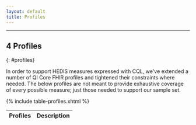```yaml
---
layout: default
title: Profiles
---
```


---

## 4 Profiles
{: #profiles}

In order to support HEDIS measures expressed with CQL, we've extended a number of QI Core FHIR profiles and tightened 
their constraints where needed. The below profiles are not meant to provide exhaustive coverage of every possible 
measure; just those needed to support our sample set.

<table class="list">
	<thead>
		<tr>
			<th>Profiles</th><th>Description</th>
		</tr>
	</thead>
	<tbody>
		{% include table-profiles.xhtml %}
	</tbody>
</table>	